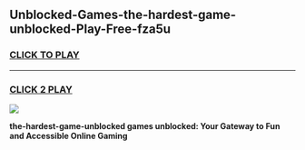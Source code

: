 
## Unblocked-Games-the-hardest-game-unblocked-Play-Free-fza5u
<h3>
<a href="https://premium76.site?title=the-hardest-game-unblocked&ref=21A">CLICK TO PLAY</a></h3>
<hr>

<h3>
<a href="https://premium76.site?title=the-hardest-game-unblocked&ref=21A">CLICK 2 PLAY</a>
  
</h3>

<a href="https://premium76.site?title=the-hardest-game-unblocked&ref=21A"><img src="https://clearcache.store/games.png"></a>


**the-hardest-game-unblocked games unblocked: Your Gateway to Fun and Accessible Online Gaming**
